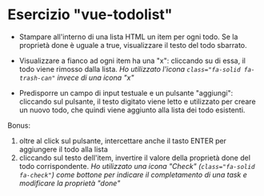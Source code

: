 # Esercizio "vue-todolist"


- Stampare all'interno di una lista HTML un item per ogni todo.
Se la proprietà done è uguale a true, visualizzare il testo del todo sbarrato.


- Visualizzare a fianco ad ogni item ha una "x": cliccando su di essa, il todo viene rimosso dalla lista.
*Ho utilizzato l'icona `class="fa-solid fa-trash-can"` invece di una icona "x"*


- Predisporre un campo di input testuale e un pulsante "aggiungi": cliccando sul pulsante, il testo digitato viene letto e utilizzato per creare un nuovo todo, che quindi viene aggiunto alla lista dei todo esistenti.

Bonus:
1. oltre al click sul pulsante, intercettare anche il tasto ENTER per aggiungere il todo alla lista
2. cliccando sul testo dell'item, invertire il valore della proprietà done del todo corrispondente.
*Ho utilizzato una icona "Check" (`class="fa-solid fa-check"`) come bottone per indicare il completamento di una task e modificare la proprietà "done"*